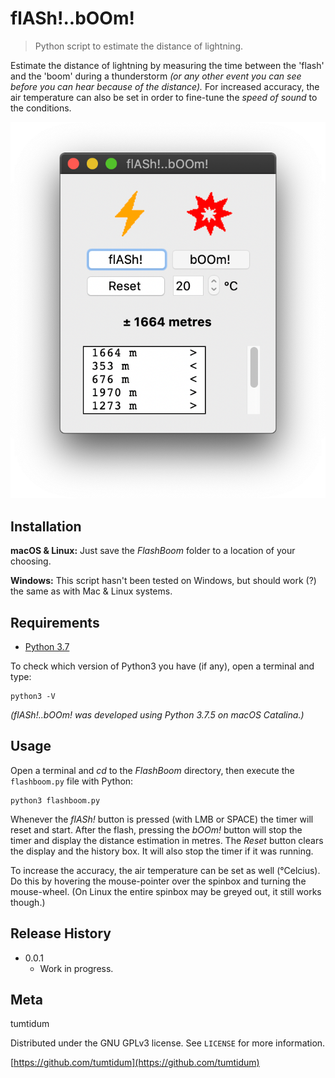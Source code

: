 # flASh!..bOOm!
> Python script to estimate the distance of lightning.

Estimate the distance of lightning by measuring the time between the 'flash'
and the 'boom' during a thunderstorm *(or any other event you can see before
you can hear because of the distance).*
For increased accuracy, the air temperature can also be set in order to
fine-tune the *speed of sound* to the conditions.

![](img/header.png)

## Installation

**macOS & Linux:**
Just save the *FlashBoom* folder to a location of your choosing.

**Windows:**
This script hasn't been tested on Windows, but should work (?) the same as
with Mac & Linux systems.

## Requirements

* [Python 3.7](https://www.python.org "Python's homepage")

To check which version of Python3 you have (if any), open a terminal and type:

```
python3 -V
```

*(flASh!..bOOm! was developed using Python 3.7.5 on macOS Catalina.)*

## Usage

Open a terminal and *cd* to the *FlashBoom* directory, then execute the
``flashboom.py`` file with Python:

```
python3 flashboom.py
```

Whenever the *flASh!* button is pressed (with LMB or SPACE) the timer will
reset and start. After the flash, pressing the *bOOm!* button will stop the
timer and display the distance estimation in metres.
The *Reset* button clears the display and the history box. It will also stop
the timer if it was running.

To increase the accuracy, the air temperature can be set as well (°Celcius).
Do this by hovering the mouse-pointer over the spinbox and turning the
mouse-wheel. (On Linux the entire spinbox may be greyed out, it still works
though.)

## Release History

* 0.0.1
    * Work in progress.

## Meta

tumtidum

Distributed under the GNU GPLv3 license. See ``LICENSE`` for more information.

[https://github.com/tumtidum](https://github.com/tumtidum)
